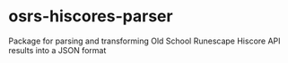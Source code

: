 # osrs-hiscores-parser

Package for parsing and transforming Old School Runescape Hiscore API results into a JSON format